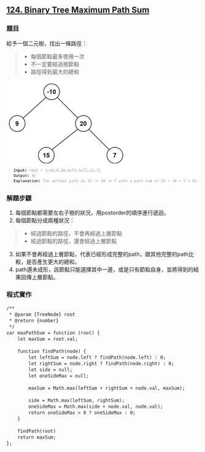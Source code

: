 ## [124. Binary Tree Maximum Path Sum](https://leetcode.com/problems/binary-tree-maximum-path-sum/?envType=study-plan-v2&envId=top-interview-150 "Title")

### 題目
給予一個二元樹，找出一條路徑：
> * 每個節點最多使用一次
> * 不一定要經過根節點
> * 路徑得到最大的總和

<img src="../pictures/124.png">

### 解題步驟
1. 每個節點都需要左右子樹的狀況，用postorder的順序進行遞迴。
2. 每個節點分成兩種狀況：
> * 經過節點的路徑，不會再經過上層節點
> * 經過節點的路徑，還會經過上層節點
3. 如果不會再經過上層節點，代表已經形成完整的path，跟其他完整的path比較，是否產生更大的總和。
4. path還未成形，該節點只能選擇其中一邊，或是只有節點自身，並將得到的結果回傳上層節點。


### 程式實作
```JS
/**
 * @param {TreeNode} root
 * @return {number}
 */
var maxPathSum = function (root) {
    let maxSum = root.val;

    function findPath(node) {
        let leftSum = node.left ? findPath(node.left) : 0;
        let rightSum = node.right ? findPath(node.right) : 0;
        let side = null;
        let oneSideMax = null;

        maxSum = Math.max(leftSum + rightSum + node.val, maxSum);

        side = Math.max(leftSum, rightSum);
        oneSideMax = Math.max(side + node.val, node.val);
        return oneSideMax > 0 ? oneSideMax : 0;
    }

    findPath(root)
    return maxSum;
};
```
